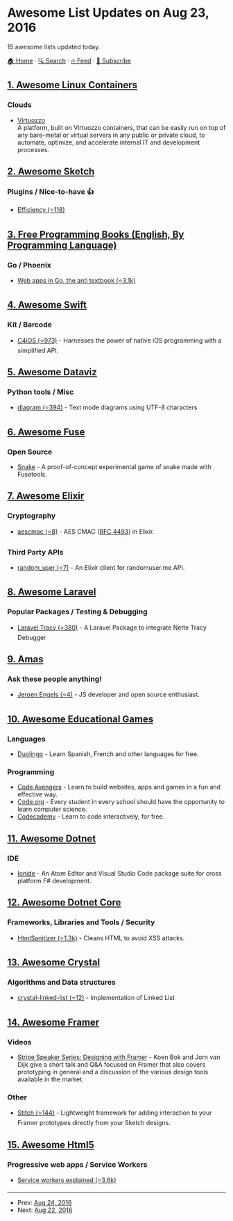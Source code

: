 # Awesome List Updates on Aug 23, 2016

15 awesome lists updated today.

[🏠 Home](/README.md) · [🔍 Search](https://www.trackawesomelist.com/search/) · [🔥 Feed](https://www.trackawesomelist.com/rss.xml) · [📮 Subscribe](https://trackawesomelist.us17.list-manage.com/subscribe?u=d2f0117aa829c83a63ec63c2f&id=36a103854c)



## [1. Awesome Linux Containers](/content/Friz-zy/awesome-linux-containers/README.md)

### Clouds

*   [Virtuozzo](https://virtuozzo.com)\
    A platform, built on Virtuozzo containers, that can be easily run on top of any bare-metal or virtual servers in any public or private cloud, to automate, optimize, and accelerate internal IT and development processes.

## [2. Awesome Sketch](/content/diessica/awesome-sketch/README.md)

### Plugins / Nice-to-have :thumbsup:

*   [Efficiency (⭐118)](https://github.com/x-raizor/Efficiency)

## [3. Free Programming Books (English, By Programming Language)](/content/EbookFoundation/free-programming-books/README.md)

### Go / Phoenix

*   [Web apps in Go, the anti textbook (⭐3.1k)](https://github.com/thewhitetulip/web-dev-golang-anti-textbook/)

## [4. Awesome Swift](/content/matteocrippa/awesome-swift/README.md)

### Kit / Barcode

*   [C4iOS (⭐973)](https://github.com/C4Labs/C4iOS) - Harnesses the power of native iOS programming with a simplified API.

## [5. Awesome Dataviz](/content/javierluraschi/awesome-dataviz/README.md)

### Python tools / Misc

*   [diagram (⭐394)](https://github.com/tehmaze/diagram) - Text mode diagrams using UTF-8 characters

## [6. Awesome Fuse](/content/fuse-compound/awesome-fuse/README.md)

### Open Source

*   [Snake](https://bitbucket.org/uzeidurs/fuse-snake/) - A proof-of-concept experimental game of snake made with Fusetools.

## [7. Awesome Elixir](/content/h4cc/awesome-elixir/README.md)

### Cryptography

*   [aescmac (⭐8)](https://github.com/kleinernik/elixir-aes-cmac) - AES CMAC ([RFC 4493](https://tools.ietf.org/html/rfc4493)) in Elixir.

### Third Party APIs

*   [random\_user (⭐7)](https://github.com/katgironpe/random_user) - An Elixir client for randomuser.me API.

## [8. Awesome Laravel](/content/chiraggude/awesome-laravel/README.md)

### Popular Packages / Testing & Debugging

*   [Laravel Tracy (⭐380)](https://github.com/recca0120/laravel-tracy) - A Laravel Package to integrate Nette Tracy Debugger

## [9. Amas](/content/sindresorhus/amas/README.md)

### Ask these people anything!

*   [Jeroen Engels (⭐4)](https://github.com/jfmengels/ama) - JS developer and open source enthusiast.

## [10. Awesome Educational Games](/content/yrgo/awesome-educational-games/README.md)

### Languages

*   [Duolingo](https://www.duolingo.com/) - Learn Spanish, French and other languages for free.

### Programming

*   [Code Avengers](https://www.codeavengers.com/) - Learn to build websites, apps and games in a fun and effective way.
*   [Code.org](https://code.org/) - Every student in every school should have the opportunity to learn computer science.
*   [Codecademy](https://www.codecademy.com/) - Learn to code interactively, for free.

## [11. Awesome Dotnet](/content/quozd/awesome-dotnet/README.md)

### IDE

*   [Ionide](http://ionide.io/) - An Atom Editor and Visual Studio Code package suite for cross platform F# development.

## [12. Awesome Dotnet Core](/content/thangchung/awesome-dotnet-core/README.md)

### Frameworks, Libraries and Tools / Security

*   [HtmlSanitizer (⭐1.3k)](https://github.com/mganss/HtmlSanitizer) - Cleans HTML to avoid XSS attacks.

## [13. Awesome Crystal](/content/veelenga/awesome-crystal/README.md)

### Algorithms and Data structures

*   [crystal-linked-list (⭐12)](https://github.com/abvdasker/crystal-linked-list) - Implementation of Linked List

## [14. Awesome Framer](/content/podo/awesome-framer/README.md)

### Videos

*   [Stripe Speaker Series: Designing with Framer](https://www.youtube.com/watch?v=mqk9Fw8FKLY) - Koen Bok and Jorn van Dijk give a short talk and Q\&A focused on Framer that also covers prototyping in general and a discussion of the various design tools available in the market.

### Other

*   [Stitch (⭐144)](https://github.com/mattsjohnston/stitch) - Lightweight framework for adding interaction to your Framer prototypes directly from your Sketch designs.

## [15. Awesome Html5](/content/diegocard/awesome-html5/README.md)

### Progressive web apps / Service Workers

*   [Service workers explained (⭐3.6k)](https://github.com/w3c/ServiceWorker/blob/master/explainer.md)

---

- Prev: [Aug 24, 2016](/content/2016/08/24/README.md)
- Next: [Aug 22, 2016](/content/2016/08/22/README.md)